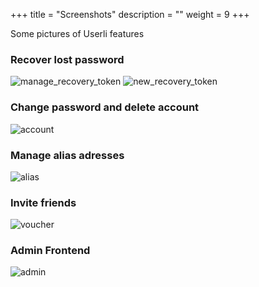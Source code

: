 +++
title = "Screenshots"
description = ""
weight = 9
+++

Some pictures of Userli features
<!--more-->

### Recover lost password
![manage_recovery_token](../../images/manage_recovery_token.png)
![new_recovery_token](../../images/new_recovery_token.png)

### Change password and delete account
![account](../../images/account.png)

### Manage alias adresses
![alias](../../images/alias.png)

### Invite friends
![voucher](../../images/voucher.png)

### Admin Frontend
![admin](../../images/admin.png)
